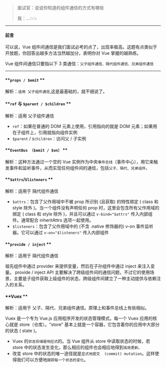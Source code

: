 > 面试官：说说你知道的组件通信的方式有哪些
>
> 我：...💥💥

------------

#### 前言

可以说，Vue 组件间通信是我们面试必考的点了，出现率极高。这题有点类似于开放题，你回答出越多方法当然越加分，表明你对 Vue 掌握的越熟练。

Vue 组件间通信只要指以下 3 类通信：`父子组件通信、隔代组件通信、兄弟组件通信`

---------------

#### **`props / $emit`  **

解析：`适用 父子组件通信`,这是最基础的，就不细说了。

#### **`ref` 与 `$parent / $children` **

解析：适用 父子组件通信

- `ref`：如果在普通的 DOM 元素上使用，引用指向的就是 DOM 元素；如果用在子组件上，引用就指向组件实例
- `$parent` / `$children`：访问父 / 子实例

#### **`EventBus （$emit / $on）` **

解析：这种方法通过一个空的 Vue 实例作为中央`事件总线`（事件中心），用它来触发事件和监听事件，从而实现任何组件间的通信，包括`父子、隔代、兄弟组件。`

#### **`$attrs`/`$listeners` **

解析：适用于 隔代组件通信

- `$attrs`：包含了父作用域中不被 prop 所识别 (且获取) 的特性绑定 ( class 和 style 除外 )。当一个组件没有声明任何 prop 时，这里会包含所有父作用域的绑定 ( class 和 style 除外 )，并且可以通过 `v-bind="$attrs"` 传入内部组件。通常配合 inheritAttrs 选项一起使用。
- `$listeners`：包含了父作用域中的 (不含 .native 修饰器的)  v-on 事件监听器。它可以通过 `v-on="$listeners"` 传入内部组件

#### **`provide / inject` **

解析：适用于 隔代组件通信

祖先组件中通过 provider 来提供变量，然后在子孙组件中通过 inject 来注入变量。 provide / inject API 主要解决了跨级组件间的通信问题，不过它的使用场景，主要是子组件获取上级组件的状态，跨级组件间建立了一种主动提供与依赖注入的关系。

#### **Vuex  **

解析：适用于 父子、隔代、兄弟组件通信。原理上和事件总线上有些相似。

Vuex 是一个专为 Vue.js 应用程序开发的状态管理模式。每一个 Vuex 应用的核心就是 store（仓库）。“store” 基本上就是一个容器，它包含着你的应用中大部分的状态 ( state )。

- Vuex 的`状态存储是响应式`的。当 Vue 组件从 store 中读取状态的时候，若 store 中的状态发生变化，那么相应的组件也会相应地得到`高效更新。`
- 改变 store 中的状态的唯一途径就是`显式地提交  (commit) mutation`。这样使得我们可以方便地`跟踪每一个状态的变化`。



